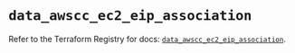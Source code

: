# `data_awscc_ec2_eip_association`

Refer to the Terraform Registry for docs: [`data_awscc_ec2_eip_association`](https://registry.terraform.io/providers/hashicorp/awscc/0.70.0/docs/data-sources/ec2_eip_association).
